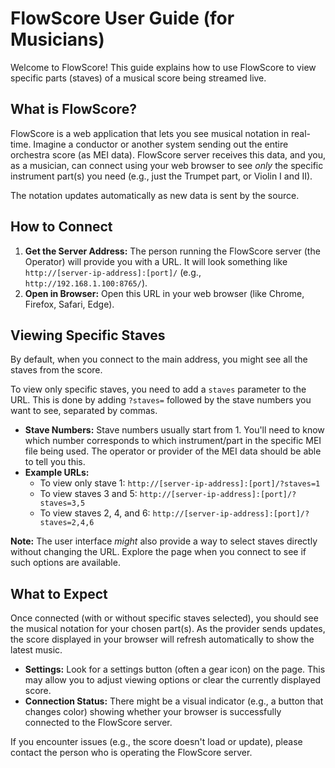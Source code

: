 # FlowScore User Guide (for Musicians)

Welcome to FlowScore! This guide explains how to use FlowScore to view specific parts (staves) of a musical score being streamed live.

## What is FlowScore?

FlowScore is a web application that lets you see musical notation in real-time. Imagine a conductor or another system sending out the entire orchestra score (as MEI data). FlowScore server receives this data, and you, as a musician, can connect using your web browser to see *only* the specific instrument part(s) you need (e.g., just the Trumpet part, or Violin I and II).

The notation updates automatically as new data is sent by the source.

## How to Connect

1.  **Get the Server Address:** The person running the FlowScore server (the Operator) will provide you with a URL. It will look something like `http://[server-ip-address]:[port]/` (e.g., `http://192.168.1.100:8765/`).
2.  **Open in Browser:** Open this URL in your web browser (like Chrome, Firefox, Safari, Edge).

## Viewing Specific Staves

By default, when you connect to the main address, you might see all the staves from the score.

To view only specific staves, you need to add a `staves` parameter to the URL. This is done by adding `?staves=` followed by the stave numbers you want to see, separated by commas.

*   **Stave Numbers:** Stave numbers usually start from 1. You'll need to know which number corresponds to which instrument/part in the specific MEI file being used. The operator or provider of the MEI data should be able to tell you this.
*   **Example URLs:**
    *   To view only stave 1: `http://[server-ip-address]:[port]/?staves=1`
    *   To view staves 3 and 5: `http://[server-ip-address]:[port]/?staves=3,5`
    *   To view staves 2, 4, and 6: `http://[server-ip-address]:[port]/?staves=2,4,6`

**Note:** The user interface *might* also provide a way to select staves directly without changing the URL. Explore the page when you connect to see if such options are available.

## What to Expect

Once connected (with or without specific staves selected), you should see the musical notation for your chosen part(s). As the provider sends updates, the score displayed in your browser will refresh automatically to show the latest music.

*   **Settings:** Look for a settings button (often a gear icon) on the page. This may allow you to adjust viewing options or clear the currently displayed score.
*   **Connection Status:** There might be a visual indicator (e.g., a button that changes color) showing whether your browser is successfully connected to the FlowScore server.

If you encounter issues (e.g., the score doesn't load or update), please contact the person who is operating the FlowScore server. 